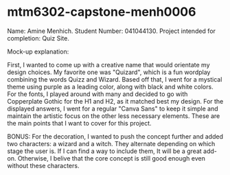 # mtm6302-capstone-menh0006
Name: Amine Menhich.
Student Number: 041044130.
Project intended for completion: Quiz Site.

Mock-up explanation:

First, I wanted to come up with a creative name that would orientate my design choices. 
My favorite one was "Quizard", which is a fun wordplay combining the words Quizz and Wizard. 
Based off that, I went for a mystical theme using purple as a leading color, along with black and white colors. 
For the fonts, I played around with many and decided to go with Copperplate Gothic for the H1 and H2, as it matched best my design. 
For the displayed answers, I went for a regular "Canva Sans" to keep it simple and maintain the artistic focus on the other less necessary elements.
These are the main points that I want to cover for this project. 

BONUS:
For the decoration, I wanted to push the concept further and added two characters: a wizard and a witch. They alternate depending on which stage the user is. 
If I can find a way to include them, It will be a great add-on. Otherwise, I belive that the core concept is still good enough even without these characters.

